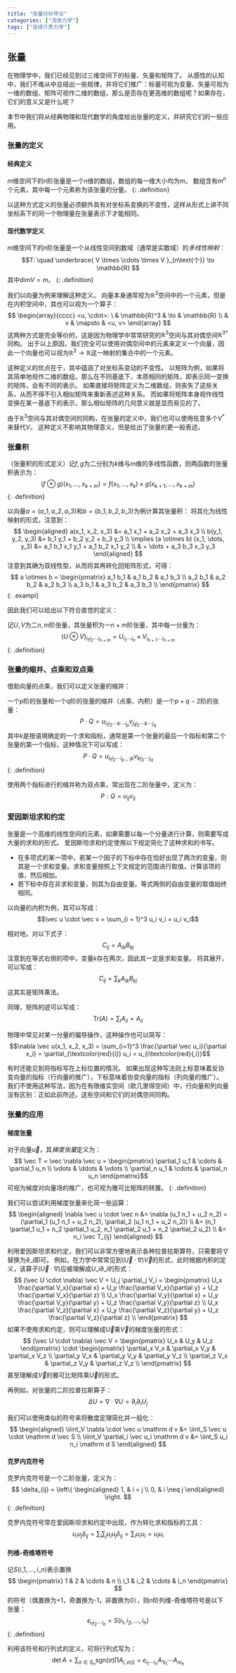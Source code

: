 ```yaml
---
title: "张量分析导论"
categories: ["流体力学"]
tags: ["连续介质力学"]
---
```


## 张量

在物理学中，我们已经见到过三维空间下的标量、矢量和矩阵了。
从感性的认知中，我们不难从中总结出一些规律，并将它们推广：标量可视为变量、矢量可视为一维的数组、矩阵可视作二维的数组，那么是否存在更高维的数组呢？如果存在，它们的意义又是什么呢？

本节中我们将从经典物理和现代数学的角度给出张量的定义，并研究它们的一些应用。

### 张量的定义

#### 经典定义

$m$维空间下的$n$阶张量是一个$n$维的数组，数组的每一维大小均为$m$。
数组含有$m^n$个元素，其中每一个元素称为该张量的分量。
{: .definition}

以这种方式定义的张量必须额外具有对坐标系变换的不变性，这样从形式上讲不同坐标系下的同一个物理量在张量表示下才能相同。

#### 现代数学定义

$m$维空间下的$n$阶张量是一个从线性空间到数域（通常是实数域）的*多线性映射*：
$$T: \quad \underbrace{ V \times \cdots \times V }_{n\text{个}} \to \mathbb{R} $$
其中$\mathrm{dim} V = m$。
{: .definition}

我们以向量为例来理解这种定义。
向量本身通常视为$\mathbb{R}^3$空间中的一个元素，但是在内积空间中，其也可以视为一个算子：
$$
\begin{array}{cccc}
<u, \cdot>: \ & \mathbb{R}^3 & \to & \mathbb{R} \\
& v & \mapsto & <u, v>
\end{array}
$$
这两种方式是完全等价的，这是因为物理学中常常研究的$\mathbb{R}^3$空间与其对偶空间${\mathbb{R}^3}^*$同构。
出于以上原因，我们完全可以使用对偶空间中的元素来定义一个向量，因此一个向量也可以视为$\mathbb{R}^3 \to \mathbb{R}$这一映射的集合中的一个元素。

这种定义的优点在于，其中蕴涵了对坐标系变动的不变性。
以矩阵为例，如果将其简单地视作二维的数组，那么在不同基底下，本质相同的矩阵，即表示同一变换的矩阵，会有不同的表示。
如果直接将矩阵定义为二维数组，则丧失了这些关系，从而不得不引入相似矩阵来重新表述这种关系。
而如果将矩阵本身视作线性变换在某一基底下的表示，那么相似矩阵的几何意义就是显而易见的了。

由于$\mathbb{R}^3$空间与其对偶空间的同构，在张量的定义中，我们也可以使用任意多个$V^*$来替代$V$。
这种定义不影响其物理意义，但是给出了张量的更一般表述。

### 张量积

（张量积的形式定义）记$f,g$为二分别为$k$维与$m$维的多线性函数，则两函数的张量积表示为：
$$(f \otimes g)(x_1, \dots, x_{k+m}) = f(x_1, \dots, x_k) \times g(x_{k+1}, \dots, x_{k+m})$$
{: .definition}

以向量$a = (a\_1, a\_2, a\_3)$和$b = (b\_1, b\_2, b\_3)$为例计算其张量积：
将其化为线性映射的形式，注意到：
$$
\begin{aligned}
a(x_1, x_2, x_3) &= a_1 x_1 + a_2 x_2 + a_3 x_3 \\
b(y_1, y_2, y_3) &= b_1 y_1 + b_2 y_2 + b_3 y_3 \\
\implies (a \otimes b) (x_1, \dots, y_3) &= a_1 b_1 x_1 y_1 + a_1 b_2 x_1 y_2 \\
& + \dots + a_3 b_3 x_3 y_3
\end{aligned}
$$
注意到其确为双线性型，从而将其再转化回矩阵形式，可得：
$$
a \otimes b =
\begin{pmatrix}
a_1 b_1 & a_1 b_2 & a_1 b_3 \\
a_2 b_1 & a_2 b_2 & a_2 b_3 \\
a_3 b_1 & a_3 b_2 & a_3 b_3 \\
\end{pmatrix}
$$
{: .exampl}

因此我们可以给出以下符合直觉的定义：

记$U, V$为二$n,m$阶张量，其张量积为一$n+m$阶张量，其中每一分量为：
$$(U \otimes V)_{i_1 i_2 \cdots i_{n+m}} = U_{i_1 \cdots i_n} \times V_{i_{n+1} \cdots i_{n+m}}$$
{: .definition}

### 张量的缩并、点乘和双点乘

借助向量的点乘，我们可以定义张量的缩并：

一个$p$阶的张量和一个$q$阶的张量的缩并（点乘、内积）是一个$p+q-2$阶的张量：
$$P \cdot Q = u_{i_1 i_2 \cdots k \cdots i_p} v_{j_1 j_2 \cdots k \cdots j_q}$$
其中$k$是按语境确定的一个求和指标，通常是第一个张量的最后一个指标和第二个张量的第一个指标，这种情况下可以写成：
$$P \cdot Q = u_{i_1 i_2 \cdots i_{p-1} k} v_{k j_2 \cdots j_q}$$
{: .definition}

使用两个指标进行的缩并称为双点乘，常出现在二阶张量中，定义为：
$$P:Q = u_{ij} v_{ij}$$

### 爱因斯坦求和约定

张量是一个高维的线性空间的元素，如果需要以每一个分量进行计算，则需要写成大量的求和的形式。
爱因斯坦求和约定使用以下规定简化了这种求和的书写。

- 在多项式的某一项中，若某一个因子的下标中存在恰好出现了两次的变量，则其是一个求和变量。求和变量按照上下文规定的范围进行取值，计算该项的值，然后相加。
- 若下标中存在非求和变量，则其为自由变量。等式两侧的自由变量的取值始终相同。

以向量的内积为例，其可以写成：
$$\vec u \cdot \vec v = \sum_{i = 1}^3 u_i v_i = u_i v_i$$

相对地，对以下式子：
$$C_{ij} = A_{ik} B_{kj}$$
注意到在等式右侧的项中，变量$k$存在两次，因此其一定是求和变量。
将其展开，可以写成：
$$C_{ij} = \sum_k A_{ik} B_{kj}$$
这其实是矩阵乘法。

同理，矩阵的迹可以写成：
$$\mathrm{Tr}(A) = \sum_i A_{ii} = A_{ii}$$

物理中常见对某一分量的偏导操作，这种操作也可以简写：
$$\nabla \vec u(x_1, x_2, x_3) = \sum_{i=1}^3 \frac{\partial \vec u_i}{\partial x_i} = \partial_{\textcolor{red}{i}} u_i = u_{i\textcolor{red}{,i}}$$

有时还能见到将指标写在上标位置的情况。
如果出现这种写法则上标意味着反协变向量的指标（行向量的推广），下标意味着协变向量的指标（列向量的推广）。
我们不使用这种写法，因为在有限维实空间（欧几里得空间）中，行向量和列向量没有区别：正如此前所述，这些空间和它们的对偶空间同构。

### 张量的应用

#### 梯度张量

对于向量$\vec u$，其*梯度张量*定义为：
$$ \vec T = \vec \nabla \vec u = \begin{pmatrix}
\partial_1 u_1 & \cdots & \partial_1 u_n \\
\vdots & \ddots & \vdots \\
\partial_n u_1 & \cdots & \partial_n u_n
\end{pmatrix}$$
可视为梯度对向量场的推广，也可视为雅可比矩阵的转置。
{: .definition}

我们可以尝试利用梯度张量来化简一些运算：
$$
\begin{aligned}
\nabla \vec u \cdot \vec n &= \nabla (u_1 n_1 + u_2 n_2) = (\partial_1 (u_1 n_1 + u_2 n_2), \partial_2 (u_1 n_1 + u_2 n_2)) \\
&= (n_1 \partial_1 u_1 + n_2 \partial_1 u_2, n_1 \partial_2 u_1 + n_2 \partial_2 u_2) \\
&= n_i \vec T_{ij}
\end{aligned}
$$

利用爱因斯坦求和约定，我们可以非常方便地表示各种拉普拉斯算符，只需要将$\nabla$替换为$\partial\_i$即可。
例如，在力学中常常见到$(\vec U \cdot \nabla)\vec V$的形式，此时根据内积的定义，该算子$(\vec U \cdot \nabla)$应被理解成$U\_i \partial\_i$的形式：
$$
(\vec U \cdot \nabla) \vec V = U_j \partial_j V_i = 
\begin{pmatrix}
U_x \frac{\partial V_x}{\partial x} + U_y \frac{\partial V_x}{\partial y} + U_z \frac{\partial V_x}{\partial z} \\
U_x \frac{\partial V_y}{\partial x} + U_y \frac{\partial V_y}{\partial y} + U_z \frac{\partial V_y}{\partial z} \\
U_x \frac{\partial V_z}{\partial x} + U_y \frac{\partial V_z}{\partial y} + U_z \frac{\partial V_z}{\partial z} \\
\end{pmatrix}
$$
如果不使用求和约定，则可以理解成$\vec U$乘$\vec V$的梯度张量的形式：
$$
(\vec U \cdot \nabla) \vec V = 
\begin{pmatrix}
U_x & U_y & U_z
\end{pmatrix}
\cdot
\begin{pmatrix}
\partial_x V_x & \partial_x V_y & \partial_x V_z \\
\partial_y V_x & \partial_y V_y & \partial_y V_z \\
\partial_z V_x & \partial_z V_y & \partial_z V_z \\
\end{pmatrix}
$$
甚至理解成$\vec V$的雅可比矩阵乘$\vec U$的形式。

再例如，对张量的二阶拉普拉斯算子：
$$\Delta U = \nabla \cdot \nabla U = \partial_i \partial_i U_j$$

我们可以使用类似的符号来将散度定理简化并一般化：
$$
\begin{aligned}
\iiint_V \nabla \cdot \vec u \mathrm d v &= \iint_S \vec u \cdot \mathrm d \vec S \\
\iiint_V \partial_i \vec u_i \mathrm d v &= \iint_S u_i n_i \mathrm d S
\end{aligned}
$$

#### 克罗内克符号

克罗内克符号是一个二阶张量，定义为：
$$
\delta_{ij} = \left\{
    \begin{aligned}
    1, & i = j \\
    0, & i \neq j
    \end{aligned}
\right.
$$
{: .definition}

克罗内克符号常在爱因斯坦求和约定中出现，作为转化求和指标的工具：
$$u_i u_j \delta_{ij} = \sum_i \sum_j u_i u_j \delta_{ij} = \sum_i u_i u_i = u_i u_i$$

#### 列维-奇维塔符号

记$S(i\_1, \dots, i\_n)$表示置换
$$
\begin{pmatrix}
1 & 2 & \cdots & n \\
i_1 & i_2 & \cdots & i_n
\end{pmatrix}
$$
的符号（偶置换为+1，奇置换为-1，非置换为0），则$n$阶列维-奇维塔符号是以下张量：
$$\epsilon_{i_1i_2 \cdots i_n} = S(i_1, i_2, \dots, i_n)$$
{: .definition}

利用该符号和行列式的定义，可将行列式写为：
$$\det A = \sum_{\sigma \in S_n} \mathrm{sgn}(\sigma) \prod A_{i, \sigma(i)} = \epsilon_{i_1 \cdots i_n} A_{1 i_1} \cdots A_{n i_n}$$
